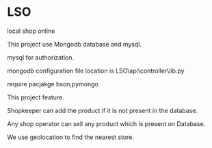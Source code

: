 # LSO
local shop online 

This project use Mongodb database and mysql.

mysql for authorization.

mongodb configuration file location is LSO\api\controller\lib.py

require pacjakge bson,pymongo

This project feature.

Shopkeeper can add the product if it is not present in the database.

Any shop operator can sell any product which is present on Database.

We use geolocation to find the nearest store.


